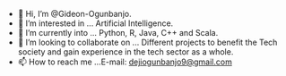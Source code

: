 - 👋 Hi, I’m @Gideon-Ogunbanjo.
- 👀 I’m interested in ... Artificial Intelligence.
- 🌱 I’m currently into ... Python, R, Java, C++ and Scala. 
- 💞️ I’m looking to collaborate on ... Different projects to benefit the Tech society and gain experience in the tech sector as a whole.
- 📫 How to reach me ...E-mail: dejiogunbanjo9@gmail.com

<!---
Deji-ogunbanjo/Deji-ogunbanjo is a ✨ special ✨ repository because its `README.md` (this file) appears on your GitHub profile.
You can click the Preview link to take a look at your changes.
--->
